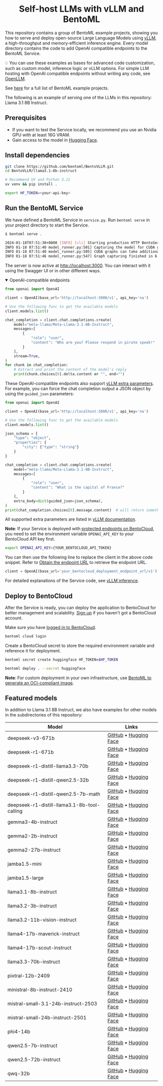 <div align="center">
    <h1 align="center">Self-host LLMs with vLLM and BentoML</h1>
</div>

This repository contains a group of BentoML example projects, showing you how to serve and deploy open-source Large Language Models using [vLLM](https://vllm.ai), a high-throughput and memory-efficient inference engine. Every model directory contains the code to add OpenAI compatible endpoints to the BentoML Service.

💡 You can use these examples as bases for advanced code customization, such as custom model, inference logic or vLLM options. For simple LLM hosting with OpenAI compatible endpoints without writing any code, see [OpenLLM](https://github.com/bentoml/OpenLLM).

See [here](https://docs.bentoml.com/en/latest/examples/overview.html) for a full list of BentoML example projects.

The following is an example of serving one of the LLMs in this repository: Llama 3.1 8B Instruct.

## Prerequisites

- If you want to test the Service locally, we recommend you use an Nvidia GPU with at least 16G VRAM.
- Gain access to the model in [Hugging Face](https://huggingface.co/meta-llama/Llama-3.1-8B-Instruct).

## Install dependencies

```bash
git clone https://github.com/bentoml/BentoVLLM.git
cd BentoVLLM/llama3.1-8b-instruct

# Recommend UV and Python 3.11
uv venv && pip install .

export HF_TOKEN=<your-api-key>
```

## Run the BentoML Service

We have defined a BentoML Service in `service.py`. Run `bentoml serve` in your project directory to start the Service.

```bash
$ bentoml serve .

2024-01-18T07:51:30+0800 [INFO] [cli] Starting production HTTP BentoServer from "service:VLLM" listening on http://localhost:3000 (Press CTRL+C to quit)
INFO 01-18 07:51:40 model_runner.py:501] Capturing the model for CUDA graphs. This may lead to unexpected consequences if the model is not static. To run the model in eager mode, set 'enforce_eager=True' or use '--enforce-eager' in the CLI.
INFO 01-18 07:51:40 model_runner.py:505] CUDA graphs can take additional 1~3 GiB memory per GPU. If you are running out of memory, consider decreasing `gpu_memory_utilization` or enforcing eager mode.
INFO 01-18 07:51:46 model_runner.py:547] Graph capturing finished in 6 secs.
```

The server is now active at [http://localhost:3000](http://localhost:3000/). You can interact with it using the Swagger UI or in other different ways.

<details open>

<summary>OpenAI-compatible endpoints</summary>

```python
from openai import OpenAI

client = OpenAI(base_url='http://localhost:3000/v1', api_key='na')

# Use the following func to get the available models
client.models.list()

chat_completion = client.chat.completions.create(
    model="meta-llama/Meta-Llama-3.1-8B-Instruct",
    messages=[
        {
            "role": "user",
            "content": "Who are you? Please respond in pirate speak!"
        }
    ],
    stream=True,
)
for chunk in chat_completion:
    # Extract and print the content of the model's reply
    print(chunk.choices[0].delta.content or "", end="")
```

These OpenAI-compatible endpoints also support [vLLM extra parameters](https://docs.vllm.ai/en/latest/serving/openai_compatible_server.html#extra-parameters). For example, you can force the chat completion output a JSON object by using the `guided_json` parameters:

```python
from openai import OpenAI

client = OpenAI(base_url='http://localhost:3000/v1', api_key='na')

# Use the following func to get the available models
client.models.list()

json_schema = {
    "type": "object",
    "properties": {
        "city": {"type": "string"}
    }
}

chat_completion = client.chat.completions.create(
    model="meta-llama/Meta-Llama-3.1-8B-Instruct",
    messages=[
        {
            "role": "user",
            "content": "What is the capital of France?"
        }
    ],
    extra_body=dict(guided_json=json_schema),
)
print(chat_completion.choices[0].message.content)  # will return something like: {"city": "Paris"}
```

All supported extra parameters are listed in [vLLM documentation](https://docs.vllm.ai/en/latest/serving/openai_compatible_server.html#extra-parameters).

**Note**: If your Service is deployed with [protected endpoints on BentoCloud](https://docs.bentoml.com/en/latest/bentocloud/how-tos/manage-access-token.html#access-protected-deployments), you need to set the environment variable `OPENAI_API_KEY` to your BentoCloud API key first.

```bash
export OPENAI_API_KEY={YOUR_BENTOCLOUD_API_TOKEN}
```

You can then use the following line to replace the client in the above code snippet. Refer to [Obtain the endpoint URL](https://docs.bentoml.com/en/latest/bentocloud/how-tos/call-deployment-endpoints.html#obtain-the-endpoint-url) to retrieve the endpoint URL.

```python
client = OpenAI(base_url='your_bentocloud_deployment_endpoint_url/v1')
```

</details>


For detailed explanations of the Service code, see [vLLM inference](https://docs.bentoml.org/en/latest/examples/vllm.html).

## Deploy to BentoCloud

After the Service is ready, you can deploy the application to BentoCloud for better management and scalability. [Sign up](https://www.bentoml.com/) if you haven't got a BentoCloud account.

Make sure you have [logged in to BentoCloud](https://docs.bentoml.com/en/latest/scale-with-bentocloud/manage-api-tokens.html).

```bash
bentoml cloud login
```

Create a BentoCloud secret to store the required environment variable and reference it for deployment.

```bash
bentoml secret create huggingface HF_TOKEN=$HF_TOKEN

bentoml deploy . --secret huggingface
```

**Note**: For custom deployment in your own infrastructure, use [BentoML to generate an OCI-compliant image](https://docs.bentoml.com/en/latest/get-started/packaging-for-deployment.html).

## Featured models

In addition to Llama 3.1 8B Instruct, we also have examples for other models in the subdirectories of this repository:

| Model | Links |
|-------|-------|
| deepseek-v3-671b | [GitHub](deepseek-v3-671b/) • [Hugging Face](https://huggingface.co/deepseek-ai/DeepSeek-V3) |
| deepseek-r1-671b | [GitHub](deepseek-r1-671b/) • [Hugging Face](https://huggingface.co/deepseek-ai/DeepSeek-R1) |
| deepseek-r1-distill-llama3.3-70b | [GitHub](deepseek-r1-distill-llama3.3-70b/) • [Hugging Face](https://huggingface.co/deepseek-ai/DeepSeek-R1-Distill-Llama-70B) |
| deepseek-r1-distill-qwen2.5-32b | [GitHub](deepseek-r1-distill-qwen2.5-32b/) • [Hugging Face](https://huggingface.co/deepseek-ai/DeepSeek-R1-Distill-Qwen-32B) |
| deepseek-r1-distill-qwen2.5-7b-math | [GitHub](deepseek-r1-distill-qwen2.5-7b-math/) • [Hugging Face](https://huggingface.co/deepseek-ai/DeepSeek-R1-Distill-Qwen-7B) |
| deepseek-r1-distill-llama3.1-8b-tool-calling | [GitHub](deepseek-r1-distill-llama3.1-8b-tool-calling/) • [Hugging Face](https://huggingface.co/deepseek-ai/DeepSeek-R1-Distill-Llama-8B) |
| gemma3-4b-instruct | [GitHub](gemma3-4b-instruct/) • [Hugging Face](https://huggingface.co/google/gemma-3-4b-it) |
| gemma2-2b-instruct | [GitHub](gemma2-2b-instruct/) • [Hugging Face](https://huggingface.co/google/gemma-2-2b-it) |
| gemma2-27b-instruct | [GitHub](gemma2-27b-instruct/) • [Hugging Face](https://huggingface.co/google/gemma-2-27b-it) |
| jamba1.5-mini | [GitHub](jamba1.5-mini/) • [Hugging Face](https://huggingface.co/ai21labs/AI21-Jamba-1.5-Mini) |
| jamba1.5-large | [GitHub](jamba1.5-large/) • [Hugging Face](https://huggingface.co/ai21labs/AI21-Jamba-1.5-Large) |
| llama3.1-8b-instruct | [GitHub](llama3.1-8b-instruct/) • [Hugging Face](https://huggingface.co/meta-llama/Meta-Llama-3.1-8B-Instruct) |
| llama3.2-3b-instruct | [GitHub](llama3.2-3b-instruct/) • [Hugging Face](https://huggingface.co/meta-llama/Llama-3.2-3B-Instruct) |
| llama3.2-11b-vision-instruct | [GitHub](llama3.2-11b-vision-instruct/) • [Hugging Face](https://huggingface.co/meta-llama/Llama-3.2-11B-Vision-Instruct) |
| llama4-17b-maverick-instruct | [GitHub](llama4-17b-maverick-instruct/) • [Hugging Face](https://huggingface.co/meta-llama/Llama-4-Maverick-17B-128E-Instruct) |
| llama4-17b-scout-instruct | [GitHub](llama4-17b-scout-instruct/) • [Hugging Face](https://huggingface.co/meta-llama/Llama-4-Scout-17B-16E-Instruct) |
| llama3.3-70b-instruct | [GitHub](llama3.3-70b-instruct/) • [Hugging Face](https://huggingface.co/meta-llama/Llama-3.3-70B-Instruct) |
| pixtral-12b-2409 | [GitHub](pixtral-12b-2409/) • [Hugging Face](https://huggingface.co/mistralai/Pixtral-12B-2409) |
| ministral-8b-instruct-2410 | [GitHub](ministral-8b-instruct-2410/) • [Hugging Face](https://huggingface.co/mistralai/Ministral-8B-Instruct-2410) |
| mistral-small-3.1-24b-instruct-2503 | [GitHub](mistral-small-3.1-24b-instruct-2503/) • [Hugging Face](https://huggingface.co/mistralai/Mistral-Small-3.1-24B-Instruct-2503) |
| mistral-small-24b-instruct-2501 | [GitHub](mistral-small-24b-instruct-2501/) • [Hugging Face](https://huggingface.co/mistralai/Mistral-Small-24B-Instruct-2501) |
| phi4-14b | [GitHub](phi4-14b/) • [Hugging Face](https://huggingface.co/microsoft/phi-4) |
| qwen2.5-7b-instruct | [GitHub](qwen2.5-7b-instruct/) • [Hugging Face](https://huggingface.co/Qwen/Qwen2.5-7B-Instruct) |
| qwen2.5-72b-instruct | [GitHub](qwen2.5-72b-instruct/) • [Hugging Face](https://huggingface.co/Qwen/Qwen2.5-72B-Instruct) |
| qwq-32b | [GitHub](qwq-32b/) • [Hugging Face](https://huggingface.co/Qwen/QwQ-32B) |
